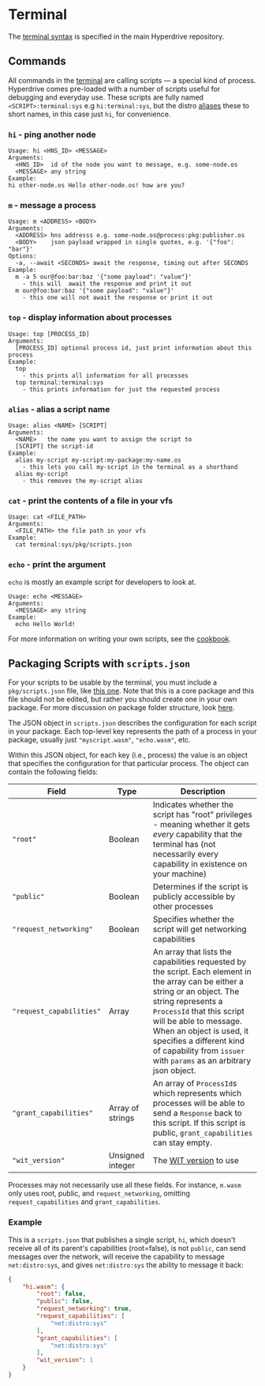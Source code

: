 # Terminal

The [terminal syntax](https://github.com/hyperware-ai/hyperdrive?tab=readme-ov-file#terminal-syntax) is specified in the main Hyperdrive repository.

## Commands

All commands in the [terminal](https://github.com/hyperware-ai/hyperdrive/tree/main/hyperdrive/packages/terminal) are calling scripts — a special kind of process.
Hyperdrive comes pre-loaded with a number of scripts useful for debugging and everyday use.
These scripts are fully named `<SCRIPT>:terminal:sys` e.g `hi:terminal:sys`, but the distro [aliases](#alias---alias-a-script-name) these to short names, in this case just `hi`, for convenience.

### `hi` - ping another node

```
Usage: hi <HNS_ID> <MESSAGE>
Arguments:
  <HNS_ID>  id of the node you want to message, e.g. some-node.os
  <MESSAGE> any string
Example:
hi other-node.os Hello other-node.os! how are you?
```

### `m` - message a process

```
Usage: m <ADDRESS> <BODY>
Arguments:
  <ADDRESS> hns addresss e.g. some-node.os@process:pkg:publisher.os
  <BODY>    json payload wrapped in single quotes, e.g. '{"foo": "bar"}'
Options:
  -a, --await <SECONDS> await the response, timing out after SECONDS
Example:
  m -a 5 our@foo:bar:baz '{"some payload": "value"}'
    - this will  await the response and print it out
  m our@foo:bar:baz '{"some payload": "value"}'
    - this one will not await the response or print it out
```

### `top` - display information about processes

```
Usage: top [PROCESS_ID]
Arguments:
  [PROCESS_ID] optional process id, just print information about this process
Example:
  top
    - this prints all information for all processes
  top terminal:terminal:sys
    - this prints information for just the requested process
```

### `alias` - alias a script name

```
Usage: alias <NAME> [SCRIPT]
Arguments:
  <NAME>   the name you want to assign the script to
  [SCRIPT] the script-id
Example:
  alias my-script my-script:my-package:my-name.os
    - this lets you call my-script in the terminal as a shorthand
  alias my-script
    - this removes the my-script alias
```

### `cat` - print the contents of a file in your vfs

```
Usage: cat <FILE_PATH>
Arguments:
  <FILE_PATH> the file path in your vfs
Example:
  cat terminal:sys/pkg/scripts.json
```

### `echo` - print the argument

`echo` is mostly an example script for developers to look at.

```
Usage: echo <MESSAGE>
Arguments:
  <MESSAGE> any string
Example:
  echo Hello World!
```

For more information on writing your own scripts, see the [cookbook](../cookbook/writing_scripts.md).

## Packaging Scripts with `scripts.json`

For your scripts to be usable by the terminal, you must include a `pkg/scripts.json` file, like [this one](https://github.com/hyperware-ai/hyperdrive/blob/main/hyperdrive/packages/terminal/pkg/scripts.json).
Note that this is a core package and this file should not be edited, but rather you should create one in your own package.
For more discussion on package folder structure, look [here](../my_first_app/chapter_1.md#exploring-the-package).

The JSON object in `scripts.json` describes the configuration for each script in your package.
Each top-level key represents the path of a process in your package, usually just `"myscript.wasm"`, `"echo.wasm"`, etc.

Within this JSON object, for each key (i.e., process) the value is an object that specifies the configuration for that particular process.
The object can contain the following fields:

Field                    | Type             | Description
------------------------ | ---------------- | -----------
`"root"`                 | Boolean          | Indicates whether the script has "root" privileges - meaning whether it gets _every_ capability that the terminal has (not necessarily every capability in existence on your machine)
`"public"`               | Boolean          | Determines if the script is publicly accessible by other processes
`"request_networking"`   | Boolean          | Specifies whether the script will get networking capabilities
`"request_capabilities"` | Array            | An array that lists the capabilities requested by the script. Each element in the array can be either a string or an object. The string represents a `ProcessId` that this script will be able to message. When an object is used, it specifies a different kind of capability from `issuer` with `params` as an arbitrary json object.
`"grant_capabilities"`   | Array of strings | An array of `ProcessId`s which represents which processes will be able to send a `Response` back to this script. If this script is public, `grant_capabilities` can stay empty.
`"wit_version"`          | Unsigned integer | The [WIT version](../my_first_app/chapter_1.html?highlight=wit_version#metadatajson) to use

Processes may not necessarily use all these fields.
For instance, `m.wasm` only uses root, public, and `request_networking`, omitting `request_capabilities` and `grant_capabilities`.

### Example

This is a `scripts.json` that publishes a single script, `hi`, which doesn't receive all of its parent's capabilities (root=false), is not `public`, can send messages over the network, will receive the capability to message `net:distro:sys`, and gives `net:distro:sys` the ability to message it back:

```json
{
    "hi.wasm": {
        "root": false,
        "public": false,
        "request_networking": true,
        "request_capabilities": [
            "net:distro:sys"
        ],
        "grant_capabilities": [
            "net:distro:sys"
        ],
        "wit_version": 1
    }
}
```
